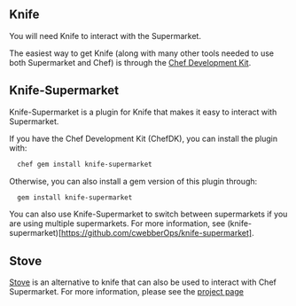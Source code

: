 ## Knife

You will need Knife to interact with the Supermarket.

The easiest way to get Knife (along with many other tools needed to use both Supermarket and Chef) is through the [Chef Development Kit](https://downloads.chef.io/chef-dk/).

## Knife-Supermarket

Knife-Supermarket is a plugin for Knife that makes it easy to interact with Supermarket.

If you have the Chef Development Kit (ChefDK), you can install the plugin with:

```bash
  chef gem install knife-supermarket
```

Otherwise, you can also install a gem version of this plugin through:

```bash
  gem install knife-supermarket
```
You can also use Knife-Supermarket to switch between supermarkets if you are using multiple supermarkets.  For more information, see (knife-supermarket)[https://github.com/cwebberOps/knife-supermarket].

## Stove

[Stove](https://github.com/sethvargo/stove) is an alternative to knife that can also be used to interact with Chef Supermarket.  For more information, please see the [project page](https://github.com/sethvargo/stove)
